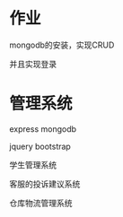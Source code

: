 # 作业

mongodb的安装，实现CRUD

并且实现登录

# 管理系统

express mongodb

jquery bootstrap

学生管理系统

客服的投诉建议系统

仓库物流管理系统